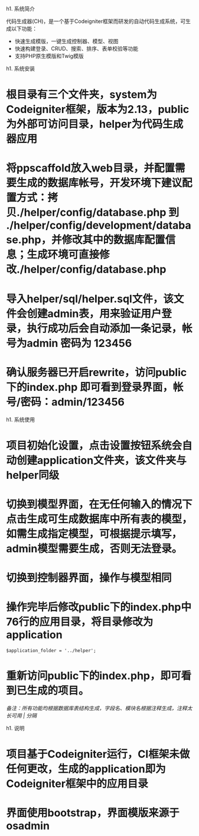 h1. 系统简介

代码生成器(CH)，是一个基于Codeigniter框架而研发的自动代码生成系统，可生成以下功能：

* 快速生成模版，一键生成控制器、模型、视图
* 快速构建登录、CRUD、搜索、排序、表单校验等功能
* 支持PHP原生模版和Twig模版

h1. 系统安装

# 根目录有三个文件夹，system为Codeigniter框架，版本为2.13，public为外部可访问目录，helper为代码生成器应用
# 将ppscaffold放入web目录，并配置需要生成的数据库帐号，开发环境下建议配置方式：拷贝./helper/config/database.php 到 ./helper/config/development/database.php，并修改其中的数据库配置信息；生成环境可直接修改./helper/config/database.php
# 导入helper/sql/helper.sql文件，该文件会创建admin表，用来验证用户登录，执行成功后会自动添加一条记录，帐号为admin 密码为 123456
# 确认服务器已开启rewrite，访问public下的index.php 即可看到登录界面，帐号/密码：admin/123456

h1. 系统使用

# 项目初始化设置，点击设置按钮系统会自动创建application文件夹，该文件夹与helper同级
# 切换到模型界面，在无任何输入的情况下点击生成可生成数据库中所有表的模型，如需生成指定模型，可根据提示填写，admin模型需要生成，否则无法登录。
# 切换到控制器界面，操作与模型相同
# 操作完毕后修改public下的index.php中76行的应用目录，将目录修改为application
<pre><code class="php">$application_folder = '../helper';</code></pre>
# 重新访问public下的index.php，即可看到已生成的项目。

_备注：所有功能均根据数据库表结构生成，字段名、模块名根据注释生成，注释太长可用 | 分隔_

h1. 说明

# 项目基于Codeigniter运行，CI框架未做任何更改，生成的application即为Codeigniter框架中的应用目录
# 界面使用bootstrap，界面模版来源于osadmin